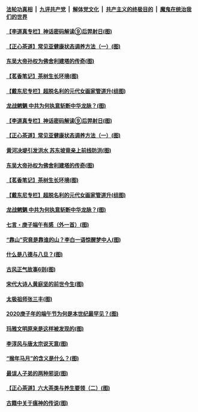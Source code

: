 ####  [法轮功真相](../../../../basic/blob/master/README.md?t=06281802) &nbsp;|&nbsp; [九评共产党](../../../../9ping.md/blob/master/README.md?t=06281802) &nbsp;|&nbsp; [解体党文化](../../../../jtdwh.md/blob/master/README.md?t=06281802)  &nbsp;|&nbsp; [共产主义的终极目的](../../../../gczydzjmd.md/blob/master/README.md?t=06281802) &nbsp;|&nbsp; [魔鬼在统治我们的世界](../../../../mgztzwmdsj.md/blob/master/README.md?t=06281802) 

#### [【李道真专栏】神话密码解读⑨后羿射日(图)](../pages/p7/937560.md?t=06281802) 

#### [【正心茶道】常见亚健康状态调养方法（一）(图)](../pages/p7/937556.md?t=06281802) 

#### [东吴大帝孙权为佛舍利建塔的传奇(图)](../pages/p7/937764.md?t=06281802) 

#### [【茗香笔记】茶树生长环境(图)](../pages/p7/937562.md?t=06281802) 

#### [【戴东尼专栏】超脱名利的元代女画家管道升(组图)](../pages/p7/935043.md?t=06281802) 

#### [龙战魍魉 中共为何执意斩断中华龙脉？(图)](../pages/p7/937761.md?t=06281802) 

#### [【李道真专栏】神话密码解读⑨后羿射日(图)](../pages/p7/937560.md?t=06281802) 

#### [【正心茶道】常见亚健康状态调养方法（一）(图)](../pages/p7/937556.md?t=06281802) 

#### [黄河决堤引发洪水 苏东坡竟亲上前线防洪(图)](../pages/p7/937874.md?t=06281802) 

#### [东吴大帝孙权为佛舍利建塔的传奇(图)](../pages/p7/937764.md?t=06281802) 

#### [【茗香笔记】茶树生长环境(图)](../pages/p7/937562.md?t=06281802) 

#### [【戴东尼专栏】超脱名利的元代女画家管道升(组图)](../pages/p7/935043.md?t=06281802) 

#### [龙战魍魉 中共为何执意斩断中华龙脉？(图)](../pages/p7/937761.md?t=06281802) 

#### [七言・庚子端午有感（外一首）(图)](../pages/p7/937763.md?t=06281802) 

#### [“靠山”究竟是靠谁的山？李白一语惊醒梦中人(图)](../pages/p7/937659.md?t=06281802) 

#### [什么是八德与八旦？(图)](../pages/p7/937355.md?t=06281802) 

#### [古风正气故事6则(图)](../pages/p7/936931.md?t=06281802) 

#### [宋代大诗人黄庭坚的前世今生(图)](../pages/p7/937617.md?t=06281802) 

#### [太极祖师张三丰(图)](../pages/p7/937351.md?t=06281802) 

#### [2020庚子年的端午节为何是本世纪最罕见？(图)](../pages/p7/937552.md?t=06281802) 

#### [玛雅文明原来是这样被发现的(图)](../pages/p7/937511.md?t=06281802) 

#### [李淳风与唐太宗说天意(图)](../pages/p7/937350.md?t=06281802) 

#### [“猴年马月”的含义是什么？(图)](../pages/p7/937346.md?t=06281802) 

#### [最误人子弟的两种邪说(图)](../pages/p7/937431.md?t=06281802) 

#### [【正心茶道】六大茶类与养生要领（二）(图)](../pages/p7/936912.md?t=06281802) 

#### [古籍中关于瘟神的传说(图)](../pages/p7/937430.md?t=06281802) 


